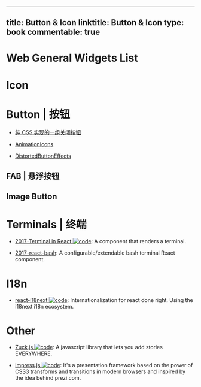 
---
title: Button & Icon
linktitle: Button & Icon
type: book
commentable: true
---

# Web General Widgets List

# Icon

# Button | 按钮

- [纯 CSS 实现的一组关闭按钮](http://www.html5tricks.com/demo/css3-close-button/index.html)

- [AnimationIcons](http://tympanus.net/codrops/2016/02/23/icon-animations-powered-by-mo-js/)

- [DistortedButtonEffects](http://tympanus.net/Development/DistortedButtonEffects/)

## FAB | 悬浮按钮

## Image Button

# Terminals | 终端

- [2017-Terminal in React ![code](https://ng-tech.icu/assets/code.svg)](https://github.com/nitin42/terminal-in-react): A component that renders a terminal.

- [2017-react-bash](https://github.com/zackargyle/react-bash): A configurable/extendable bash terminal React component.

# I18n

- [react-i18next ![code](https://ng-tech.icu/assets/code.svg)](https://github.com/i18next/react-i18next): Internationalization for react done right. Using the i18next i18n ecosystem.

# Other

- [Zuck.js ![code](https://ng-tech.icu/assets/code.svg)](https://github.com/ramon82/zuck.js): A javascript library that lets you add stories EVERYWHERE.

- [impress.js ![code](https://ng-tech.icu/assets/code.svg)](https://github.com/impress/impress.js/): It's a presentation framework based on the power of CSS3 transforms and transitions in modern browsers and inspired by the idea behind prezi.com.

    